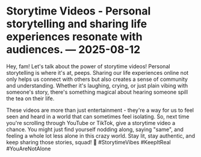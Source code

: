 # Storytime Videos - Personal storytelling and sharing life experiences resonate with audiences. — 2025-08-12

Hey, fam! Let's talk about the power of storytime videos! Personal storytelling is where it's at, peeps. Sharing our life experiences online not only helps us connect with others but also creates a sense of community and understanding. Whether it's laughing, crying, or just plain vibing with someone's story, there's something magical about hearing someone spill the tea on their life.

These videos are more than just entertainment - they're a way for us to feel seen and heard in a world that can sometimes feel isolating. So, next time you're scrolling through YouTube or TikTok, give a storytime video a chance. You might just find yourself nodding along, saying "same", and feeling a whole lot less alone in this crazy world. Stay lit, stay authentic, and keep sharing those stories, squad! 🌟 #StorytimeVibes #KeepItReal #YouAreNotAlone